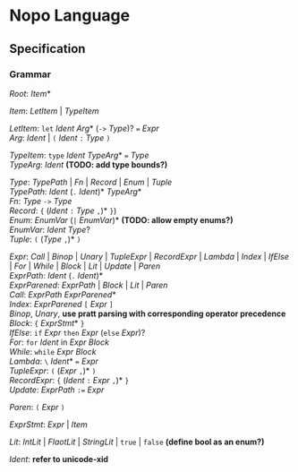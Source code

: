 # Nopo Language

## Specification

### Grammar

_Root_: _Item_*

_Item_: _LetItem_ | _TypeItem_

_LetItem_: `let` _Ident_ _Arg_* (`->` _Type_)? `=` _Expr_ \
_Arg_: _Ident_ | `(` _Ident_ `:` _Type_ `)`

_TypeItem_: `type` _Ident_ _TypeArg_* `=` _Type_ \
_TypeArg_: _Ident_ **(TODO: add type bounds?)**

_Type_: _TypePath_ | _Fn_ | _Record_ | _Enum_ | _Tuple_ \
_TypePath_: _Ident_ (`.` _Ident_)* _TypeArg_* \
_Fn_: _Type_ `->` _Type_ \
_Record_: `{` (_Ident_ `:` _Type_ `,`)* `}`) \
_Enum_: _EnumVar_ (`|` _EnumVar_)* **(TODO: allow empty enums?)** \
_EnumVar_: _Ident_ _Type_? \
_Tuple_: `(` (_Type_ `,`)* `)`

_Expr_: _Call_ | _Binop_ | _Unary_ | _TupleExpr_ | _RecordExpr_ | _Lambda_ | _Index_ | _IfElse_ | _For_ | _While_ | _Block_ | _Lit_ | _Update_ | _Paren_ \
_ExprPath_: _Ident_ (`.` _Ident_)* \
_ExprParened_: _ExprPath_ | _Block_ | _Lit_ | _Paren_ \
_Call_: _ExprPath_ _ExprParened_* \
_Index_: _ExprParened_ `[` _Expr_ `]` \
_Binop_, _Unary_, **use pratt parsing with corresponding operator precedence** \
_Block_: `{` _ExprStmt_* `}` \
_IfElse_: `if` _Expr_ `then` _Expr_ (`else` _Expr_)? \
_For_: `for` _Ident_ in _Expr_ _Block_ \
_While_: `while` _Expr_ _Block_ \
_Lambda_: `\` _Ident_* `=` _Expr_ \
_TupleExpr_: `(` (_Expr_ `,`)* `)` \
_RecordExpr_: `{` (_Ident_ `:` _Expr_ `,`)* `}` \
_Update_: _ExprPath_ `:=` _Expr_

_Paren_: `(` _Expr_ `)`

_ExprStmt_: _Expr_ | _Item_

_Lit_: _IntLit_ | _FlaotLit_ | _StringLit_ | `true` | `false` **(define bool as an enum?)**

_Ident_: **refer to unicode-xid**

